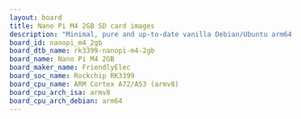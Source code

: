 ```yaml
---
layout: board
title: Nano Pi M4 2GB SD card images
description: "Minimal, pure and up-to-date vanilla Debian/Ubuntu arm64 SD card images for Nano Pi M4 2GB by FriendlyElec, SoC: Rockchip RK3399, CPU ISA: armv8"
board_id: nanopi_m4_2gb
board_dtb_name: rk3399-nanopi-m4-2gb
board_name: Nano Pi M4 2GB
board_maker_name: FriendlyElec
board_soc_name: Rockchip RK3399
board_cpu_name: ARM Cortex A72/A53 (armv8)
board_cpu_arch_isa: armv8
board_cpu_arch_debian: arm64
---
```

